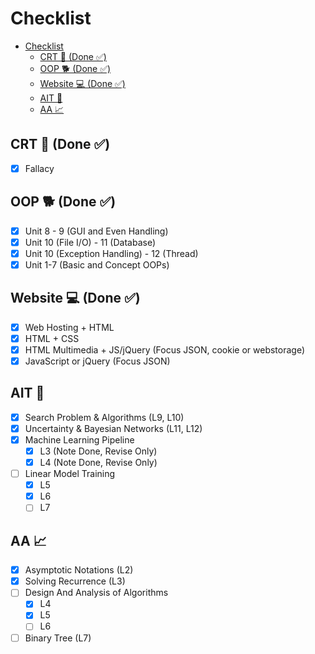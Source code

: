# Checklist

- [Checklist](#checklist)
  - [CRT 🚀 (Done ✅)](#crt--done-)
  - [OOP 🐕 (Done ✅)](#oop--done-)
  - [Website 💻 (Done ✅)](#website--done-)
  - [AIT 🤖](#ait-)
  - [AA 📈](#aa-)

## CRT 🚀 (Done ✅)

- [x] Fallacy

## OOP 🐕 (Done ✅)

- [x] Unit 8 - 9 (GUI and Even Handling)
- [x] Unit 10 (File I/O) - 11 (Database)
- [x] Unit 10 (Exception Handling) - 12 (Thread)
- [x] Unit 1-7 (Basic and Concept OOPs)

## Website 💻 (Done ✅)

- [x] Web Hosting + HTML
- [x] HTML + CSS
- [x] HTML Multimedia + JS/jQuery (Focus JSON, cookie or webstorage)
- [x] JavaScript or jQuery (Focus JSON)

## AIT 🤖

- [x] Search Problem & Algorithms (L9, L10)
- [x] Uncertainty & Bayesian Networks (L11, L12)
- [x] Machine Learning Pipeline
  - [x] L3 (Note Done, Revise Only)
  - [x] L4 (Note Done, Revise Only)
- [ ] Linear Model Training
  - [x] L5
  - [x] L6
  - [ ] L7

## AA 📈

- [x] Asymptotic Notations (L2)
- [x] Solving Recurrence (L3)
- [ ] Design And Analysis of Algorithms
  - [x] L4
  - [x] L5
  - [ ] L6
- [ ] Binary Tree (L7)

